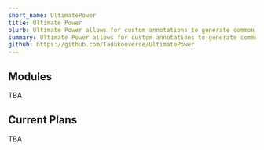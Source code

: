 ```yaml
---
short_name: UltimatePower
title: Ultimate Power
blurb: Ultimate Power allows for custom annotations to generate common code (similar to Lombok)
summary: Ultimate Power allows for custom annotations to generate common code (similar to Lombok)
github: https://github.com/Tadukooverse/UltimatePower
---
```

## Modules
TBA

## Current Plans
TBA
